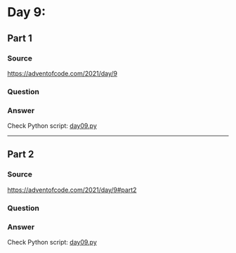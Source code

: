# Day 9:

## Part 1

### Source

https://adventofcode.com/2021/day/9

### Question



### Answer

Check Python script: [day09.py](./day09.py)

---

## Part 2

### Source

https://adventofcode.com/2021/day/9#part2

### Question


### Answer

Check Python script: [day09.py](./day09.py)
